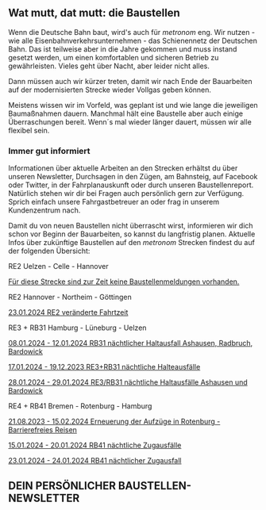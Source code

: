 Wat mutt, dat mutt: die Baustellen
----------

Wenn die Deutsche Bahn baut, wird's auch für *metronom* eng.
Wir nutzen - wie alle Eisenbahnverkehrsunternehmen - das Schienennetz der Deutschen Bahn. Das ist teilweise aber in die Jahre gekommen und muss instand gesetzt werden, um einen komfortablen und sicheren Betrieb zu gewährleisten. Vieles geht über Nacht, aber leider nicht alles.

Dann müssen auch wir kürzer treten, damit wir nach Ende der Bauarbeiten auf der modernisierten Strecke wieder Vollgas geben können.

Meistens wissen wir im Vorfeld, was geplant ist und wie lange die jeweiligen Baumaßnahmen dauern. Manchmal hält eine Baustelle aber auch einige Überraschungen bereit. Wenn´s mal wieder länger dauert, müssen wir alle flexibel sein.

### Immer gut informiert ###

Informationen über aktuelle Arbeiten an den Strecken erhältst du über unseren Newsletter, Durchsagen in den Zügen, am Bahnsteig, auf Facebook oder Twitter, in der Fahrplanauskunft oder durch unseren Baustellenreport. Natürlich stehen wir dir bei Fragen auch persönlich gern zur Verfügung. Sprich einfach unsere Fahrgastbetreuer an oder frag in unserem Kundenzentrum nach.

Damit du von neuen Baustellen nicht überrascht wirst, informieren wir dich schon vor Beginn der Bauarbeiten, so kannst du langfristig planen. Aktuelle Infos über zukünftige Baustellen auf den *metronom* Strecken findest du auf der folgenden Übersicht:

RE2 Uelzen - Celle - Hannover

[Für diese Strecke sind zur Zeit keine Baustellenmeldungen vorhanden.]()

RE2 Hannover - Northeim - Göttingen

[23.01.2024 RE2 veränderte Fahrtzeit](https://www.der-metronom.de/baustellen/re2-veraenderte-fahrtzeit/)

RE3 + RB31 Hamburg - Lüneburg - Uelzen

[08.01.2024 - 12.01.2024 RB31 nächtlicher Haltausfall Ashausen, Radbruch, Bardowick](https://www.der-metronom.de/baustellen/rb31-naechtlicher-haltausfall-ashausen-radbruch-bardowick/)

[17.01.2024 - 19.12.2023 RE3+RB31 nächtliche Halteausfälle](https://www.der-metronom.de/baustellen/re3-rb31-naechtliche-halteausfaelle/)

[28.01.2024 - 29.01.2024 RE3/RB31 nächtliche Haltausfälle Ashausen und Bardowick](https://www.der-metronom.de/baustellen/re3-rb31-naechtliche-haltausfaelle-ashausen-und-bardowick/)

RE4 + RB41 Bremen - Rotenburg - Hamburg

[21.08.2023 - 15.02.2024 Erneuerung der Aufzüge in Rotenburg - Barrierefreies Reisen](https://www.der-metronom.de/baustellen/erneuerung-der-aufzuege-in-rotenburg-barrierefreies-reisen/)

[15.01.2024 - 20.01.2024 RB41 nächtliche Zugausfälle](https://www.der-metronom.de/baustellen/rb41-naechtliche-zugausfaelle/)

[23.01.2024 - 24.01.2024 RB41 nächtlicher Zugausfall](https://www.der-metronom.de/baustellen/rb41-naechtlicher-zugausfall/)

DEIN PERSÖNLICHER BAUSTELLEN-NEWSLETTER
----------
